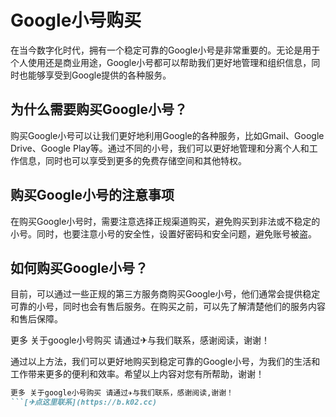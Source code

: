 # Google小号购买

在当今数字化时代，拥有一个稳定可靠的Google小号是非常重要的。无论是用于个人使用还是商业用途，Google小号都可以帮助我们更好地管理和组织信息，同时也能够享受到Google提供的各种服务。

## 为什么需要购买Google小号？

购买Google小号可以让我们更好地利用Google的各种服务，比如Gmail、Google Drive、Google Play等。通过不同的小号，我们可以更好地管理和分离个人和工作信息，同时也可以享受到更多的免费存储空间和其他特权。

## 购买Google小号的注意事项

在购买Google小号时，需要注意选择正规渠道购买，避免购买到非法或不稳定的小号。同时，也要注意小号的安全性，设置好密码和安全问题，避免账号被盗。

## 如何购买Google小号？

目前，可以通过一些正规的第三方服务商购买Google小号，他们通常会提供稳定可靠的小号，同时也会有售后服务。在购买之前，可以先了解清楚他们的服务内容和售后保障。

更多 关于google小号购买 请通过✈与我们联系，感谢阅读，谢谢！

通过以上方法，我们可以更好地购买到稳定可靠的Google小号，为我们的生活和工作带来更多的便利和效率。希望以上内容对您有所帮助，谢谢！

```markdown
更多 关于google小号购买 请通过✈与我们联系，感谢阅读,谢谢！
```[✈点这里联系](https://b.k02.cc)